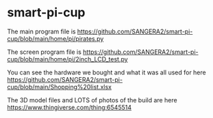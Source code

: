 # smart-pi-cup

The main program file is https://github.com/SANGERA2/smart-pi-cup/blob/main/home/pi/pirates.py

The screen program file is https://github.com/SANGERA2/smart-pi-cup/blob/main/home/pi/2inch_LCD_test.py

You can see the hardware we bought and what it was all used for here https://github.com/SANGERA2/smart-pi-cup/blob/main/Shopping%20list.xlsx

The 3D model files and LOTS of photos of the build are here https://www.thingiverse.com/thing:6545514
